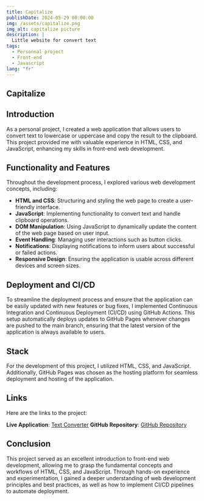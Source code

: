 ```yaml
---
title: Capitalize
publishDate: 2024-05-29 00:00:00
img: /assets/capitalize.png
img_alt: capitalize picture
description: |
  Little website for convert text
tags:
  - Personnal project
  - Front-end
  - Javascript
lang: "fr"
---
```


## Capitalize

## Introduction

As a personal project, I created a web application that allows users to convert text to lowercase or uppercase and copy the result to the clipboard. This project provided me with valuable experience in HTML, CSS, and JavaScript, enhancing my skills in front-end web development.

## Functionality and Features

Throughout the development process, I explored various web development concepts, including:

* **HTML and CSS**: Structuring and styling the web page to create a user-friendly interface.
* **JavaScript**: Implementing functionality to convert text and handle clipboard operations.
* **DOM Manipulation**: Using JavaScript to dynamically update the content of the web page based on user input.
* **Event Handling**: Managing user interactions such as button clicks.
* **Notifications**: Displaying notifications to inform users about successful or failed actions.
* **Responsive Design**: Ensuring the application is usable across different devices and screen sizes.

## Deployment and CI/CD

To streamline the deployment process and ensure that the application can be easily updated with new features or bug fixes, I implemented Continuous Integration and Continuous Deployment (CI/CD) using GitHub Actions. This setup automatically deploys updates to GitHub Pages whenever changes are pushed to the main branch, ensuring that the latest version of the application is always available to users.

## Stack

For the development of this project, I utilized HTML, CSS, and JavaScript. Additionally, GitHub Pages was chosen as the hosting platform for seamless deployment and hosting of the application.

## Links

Here are the links to the project:

**Live Application**: [Text Converter](https://alexandremoreau2002.github.io/capitalize/)
**GitHub Repository**: [GitHub Repository](https://github.com/AlexandreMoreau2002/capitalize)

## Conclusion

This project served as an excellent introduction to front-end web development, allowing me to grasp the fundamental concepts and workflows of HTML, CSS, and JavaScript. Through hands-on experience and experimentation, I gained a deeper understanding of web development principles and best practices, as well as how to implement CI/CD pipelines to automate deployment.
